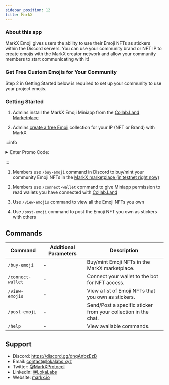 ```yaml
---
sidebar_position: 12
title: MarkX
---
```


### About this app
MarkX Emoji gives users the ability to use their Emoji NFTs as stickers within the Discord servers. You can use your community brand or NFT IP to create emojis with the MarkX creator network and allow your community members to start communicating with it!

### Get Free Custom Emojis for Your Community

Step 2 in Getting Started below is required to set up your community to use your project emojis.

### Getting Started

1. Admins install the MarkX Emoji Miniapp from the [Collab.Land Marketplace](../getting-started.md)

2. Admins [create a free Emoji](https://www.markx.io/create-emojis) collection for your IP (NFT or Brand) with MarkX
    
:::info
    
<details>
    <summary>Enter Promo Code:</summary>
    `CollabLandFTW2023`
</details>

:::

1. Members use `/buy-emoji` command in Discord to buy/mint your community Emoji NFTs in the [MarkX marketplace (in testnet right now)](https://xyzport.com/browseProducts)

2. Members use `/connect-wallet` command to give Miniapp permission to read wallets you have connected with [Collab.Land](https://collab.land)

3. Use `/view-emojis` command to view all the Emoji NFTs you own

4. Use `/post-emoji` command to post the Emoji NFT you own as stickers with others

## Commands

| Command           | Additional Parameters | Description                                                    |
|-------------------|-----------------------|----------------------------------------------------------------|
| `/buy-emoji`      | -                     | Buy/mint Emoji NFTs in the MarkX marketplace.                  |
| `/connect-wallet` | -                     | Connect your wallet to the bot for NFT access.                 |
| `/view-emojis`    | -                     | View a list of Emoji NFTs that you own as stickers.            |
| `/post-emoji`     | -                     | Send/Post a specific sticker from your collection in the chat. |
| `/help`           | -                     | View available commands.                                       |

## Support

- Discord: https://discord.gg/dnqAnbzEzB
- Email: contact@lokalabs.xyz
- Twitter: [@MarkXProtocol](https://twitter.com/MarkXProtocol)
- LinkedIn: [@LokaLabs](https://www.linkedin.com/company/lokalabs)
- Website: [markx.io](https://www.markx.io/)